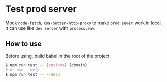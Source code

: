 # Test prod server
Mock `node-fetch`, `koa-better-http-proxy` to make `prod sever` work in local.
It can use like `dev server` with `process.env`.

## How to use
Before using, build babel in the root of the project. 
```sh
$ npm run test -- [options] (domain)
# or use --help
$ npm run test -- --help
```
